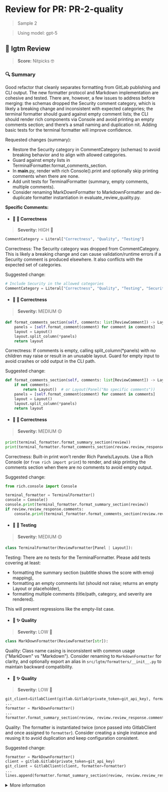 # Review for PR: PR-2-quality

> Sample 2

> Using model: gpt-5


## 🦉 lgtm Review

> **Score:** Nitpicks 🤓

### 🔍 Summary

Good refactor that cleanly separates formatting from GitLab publishing and CLI output. The new formatter protocol and Markdown implementation are cohesive and tested. There are, however, a few issues to address before merging: the schemas dropped the Security comment category, which is likely a breaking change and inconsistent with expected categories; the terminal formatter should guard against empty comment lists; the CLI should render rich components via Console and avoid printing an empty comments section; and there’s a small naming and duplication nit. Adding basic tests for the terminal formatter will improve confidence.

Requested changes (summary):
- Restore the Security category in CommentCategory (schemas) to avoid breaking behavior and to align with allowed categories.
- Guard against empty lists in TerminalFormatter.format_comments_section.
- In __main__.py, render with rich Console().print and optionally skip printing comments when there are none.
- Add unit tests for TerminalFormatter (summary, empty comments, multiple comments).
- Consider renaming MarkDownFormatter to MarkdownFormatter and de-duplicate formatter instantiation in evaluate_review_quality.py.


**Specific Comments:**

- #### 🦉 🎯 Correctness

> **Severity:** HIGH 🔴




```python
CommentCategory = Literal["Correctness", "Quality", "Testing"]
```


Correctness: The Security category was dropped from CommentCategory. This is likely a breaking change and can cause validation/runtime errors if a Security comment is produced elsewhere. It also conflicts with the expected set of categories.

Suggested change:

```python
# Include Security in the allowed categories
CommentCategory = Literal["Correctness", "Quality", "Testing", "Security"]
```




- #### 🦉 🎯 Correctness

> **Severity:** MEDIUM 🟡




```python
def format_comments_section(self, comments: list[ReviewComment]) -> Layout:
    panels = [self.format_comment(comment) for comment in comments]
    layout = Layout()
    layout.split_column(*panels)
    return layout
```


Correctness: If comments is empty, calling split_column(*panels) with no children may raise or result in an unusable layout. Guard for empty input to avoid crashes or odd output in the CLI path.

Suggested change:

```python
def format_comments_section(self, comments: list[ReviewComment]) -> Layout:
    if not comments:
        return Layout()  # or Layout(Panel("No specific comments"))
    panels = [self.format_comment(comment) for comment in comments]
    layout = Layout()
    layout.split_column(*panels)
    return layout
```




- #### 🦉 🎯 Correctness

> **Severity:** MEDIUM 🟡




```python
print(terminal_formatter.format_summary_section(review))
print(terminal_formatter.format_comments_section(review.review_response.comments))
```


Correctness: Built-in print won’t render Rich Panels/Layouts. Use a Rich Console (or `from rich import print`) to render, and skip printing the comments section when there are no comments to avoid empty output.

Suggested change:

```python
from rich.console import Console

terminal_formatter = TerminalFormatter()
console = Console()
console.print(terminal_formatter.format_summary_section(review))
if review.review_response.comments:
    console.print(terminal_formatter.format_comments_section(review.review_response.comments))
```




- #### 🦉 🧪 Testing

> **Severity:** MEDIUM 🟡




```python
class TerminalFormatter(ReviewFormatter[Panel | Layout]):
```


Testing: There are no tests for the TerminalFormatter. Please add tests covering at least:
- formatting the summary section (subtitle shows the score with emoji mapping),
- formatting an empty comments list (should not raise; returns an empty Layout or placeholder),
- formatting multiple comments (title/path, category, and severity are rendered).

This will prevent regressions like the empty-list case.



- #### 🦉 ✨ Quality

> **Severity:** LOW 🔵




```python
class MarkDownFormatter(ReviewFormatter[str]):
```


Quality: Class name casing is inconsistent with common usage ("MarkDown" vs "Markdown"). Consider renaming to `MarkdownFormatter` for clarity, and optionally export an alias in `src/lgtm/formatters/__init__.py` to maintain backward compatibility.



- #### 🦉 ✨ Quality

> **Severity:** LOW 🔵




```python
git_client=GitlabClient(gitlab.Gitlab(private_token=git_api_key), formatter=MarkDownFormatter()),
...
formatter = MarkDownFormatter()
...
formatter.format_summary_section(review, review.review_response.comments)
```


Quality: The formatter is instantiated twice (once passed into GitlabClient and once assigned to `formatter`). Consider creating a single instance and reusing it to avoid duplication and keep configuration consistent.

Suggested change:

```python
formatter = MarkDownFormatter()
client = gitlab.Gitlab(private_token=git_api_key)
git_client = GitlabClient(client, formatter=formatter)
...
lines.append(formatter.format_summary_section(review, review.review_response.comments))
```




<details><summary>More information</summary>

- **Id**: `3da50f3dcfe04b09b187627155c13e25`
- **Model**: `gpt-5`
- **Created at**: `2025-08-12T09:21:12.847655+00:00`


<details><summary>Usage summary</summary>

<details><summary>Call 1</summary>

- **Request count**: `1`
- **Request tokens**: `25972`
- **Response tokens**: `6294`
- **Total tokens**: `32266`
</details>


<details><summary>Call 2</summary>

- **Request count**: `1`
- **Request tokens**: `20126`
- **Response tokens**: `4700`
- **Total tokens**: `24826`
</details>

**Total tokens**: `57092`
</details>


> See the [📚 lgtm-ai repository](https://github.com/elementsinteractive/lgtm-ai) for more information about lgtm.

</details>
